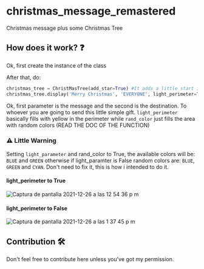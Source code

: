 # christmas_message_remastered
Christmas message plus some Christmas Tree

## How does it work? ❓
Ok, first create the instance of the class

After that, do:
```py
christmas_tree = ChristMasTree(add_star=True) #It adds a little start in the top. However you can remove it or set it to False if you don't want it
christmas_tree.display('Merry Christmas', 'EVERYONE', light_perimeter=True, rand_color=True)
```
Ok, first parameter is the message and the second is the destination.
To whoever you are going to send this little simple gift.
`light_perimeter` basically fills with yellow in the perimeter while `rand_color` just fills the area with random colors (READ THE DOC OF THE FUNCTION)

### ⚠️ Little Warning
Setting `light_parameter` and rand_color to True, the available colors will be:
`BLUE` and `GREEN` otherwise if light_paramter is False random colors are: `BLUE`, `GREEN` and `CYAN`.
Don't need to fix it, this is how i intended to do it.

#### light_perimeter to True 
![Captura de pantalla 2021-12-26 a las 12 54 36 p  m](https://user-images.githubusercontent.com/89955811/147412630-76f6d56e-def4-48d0-b121-baa109fbb967.png)

#### light_perimeter to False
![Captura de pantalla 2021-12-26 a las 1 37 45 p  m](https://user-images.githubusercontent.com/89955811/147413046-a5050ea6-624f-4ce9-9fab-0f036ec6f76b.png)


## Contribution 🛠️
Don't feel free to contribute here unless you've got my permission.






